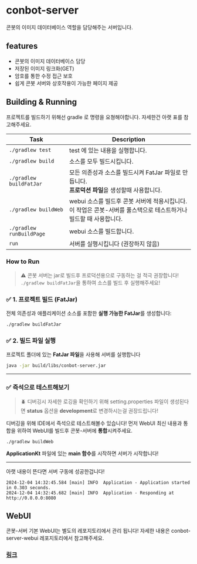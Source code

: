 # conbot-server

콘봇의 이미지 데이터베이스 역할을 담당해주는 서버입니다.

## features

* 콘봇의 이미지 데이터베이스 담당
* 저장된 이미지 링크화(GET)
* 암호를 통한 수정 접근 보호
* 쉽게 콘봇 서버와 상호작용이 가능한 페이지 제공

## Building & Running

프로젝트를 빌드하기 위해선 gradle 로 명령을 요쳥해야합니다. 자세한건 아랫 표를 참고해주세요.

| Task            | Description                                                             |
|-----------------|-------------------------------------------------------------------------|
| `./gradlew test` | test 에 있는 내용을 실행합니다.                                                    |
| `./gradlew build` | 소스를 모두 빌드시킵니다.                                                          |
| `./gradlew buildFatJar` | 모든 의존성과 소스를 빌드시켜 FatJar 파일로 만듭니다.<br/> **프로덕션 파일**을 생성할때 사용합니다.         |
| `./gradlew buildWeb` | webui 소스를 빌드후 콘봇 서버에 적용시킵니다.<br/>이 작업은 콘봇-서버를 풀스택으로 테스트하거나 빌드할 때 사용합니다. |
| `./gradlew runBuildPage`    | webui 소스를 빌드합니다.                                                        |
| `run`           | 서버를 실행시킵니다 (권장하지 않음)                                                    |

### How to Run
>⚠️ 콘봇 서버는 jar로 빌드후 프로덕션용으로 구동하는 걸 적극 권장합니다! `./gradlew buildFatJar`을 통하여 소스를 빌드 후 실행해주세요!

### ✅ 1. 프로젝트 빌드 (FatJar)
전체 의존성과 애플리케이션 소스를 포함한 **실행 가능한 FatJar**를 생성합니다:

```bash
./gradlew buildFatJar
```
### ✅ 2. 빌드 파일 실행
프로젝트 폴더에 있는 **FatJar 파일**을 사용해 서버를 실행합니다
```bash
java -jar build/libs/conbot-server.jar
```
---
### ✅ 즉석으로 테스트해보기
> 🪲 디버깅시 자세한 로깅을 확인하기 위해 setting.properties 파일이 생성된다면 **status** 옵션을 **development**로 변경하시는걸 권장드립니다!

디버깅을 위해 IDE에서 즉석으로 테스트해볼수 있습니다! 먼저 WebUI 최신 내용과 통합을 위하여 WebUI를 빌드후 콘봇-서버에 **통합**시켜주세요.
```
./gradlew buildWeb
```
**ApplicationKt** 파일에 있는 **main 함수**를 시작하면 서버가 시작합니다!

---
아랫 내용이 뜬다면 서버 구동에 성공한겁니다!

```
2024-12-04 14:32:45.584 [main] INFO  Application - Application started in 0.303 seconds.
2024-12-04 14:32:45.682 [main] INFO  Application - Responding at http://0.0.0.0:8080
```

## WebUI
콘봇-서버 기본 WebUI는 별도의 레포지토리에서 관리 됩니다! 자세한 내용은 conbot-server-webui 레포지토리에서 참고해주세요.
<br/>
### [링크](https://github.com/ZeroBall526/conbot-server-webui)

